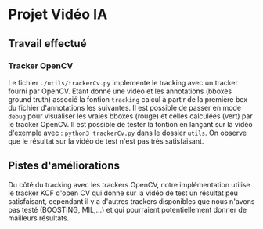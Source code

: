 # Projet Vidéo IA

## Travail effectué

### Tracker OpenCV

Le fichier `./utils/trackerCv.py` implemente le tracking avec un tracker fourni par OpenCV. 
Etant donné une vidéo et les annotations (bboxes ground truth) associé la fontion `tracking` calcul à partir de la première box du fichier d'annotations les suivantes.
Il est possible de passer en mode `debug` pour visualiser les vraies bboxes (rouge) et celles calculées (vert) par le tracker OpenCV.
Il est possible de tester la fontion en lançant sur la vidéo d'exemple avec : `python3 trackerCv.py` dans le dossier `utils`. On observe que le résultat sur la vidéo de test n'est pas très satisfaisant.


## Pistes d'améliorations 

Du côté du tracking avec les trackers OpenCV, notre implémentation utilise le tracker KCF d'open CV qui donne sur la vidéo de test un résultat peu satisfaisant, cependant il y a d'autres trackers disponibles que nous n'avons pas testé (BOOSTING, MIL,...) et qui pourraient potentiellement donner de mailleurs résultats.
